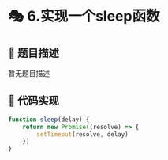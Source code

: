 # 🎭 6.实现一个sleep函数



## 📃 题目描述
暂无题目描述

## 📝 代码实现
```typescript
function sleep(delay) {
    return new Promise((resolve) => {
        setTimeout(resolve, delay)
    })
}

```
